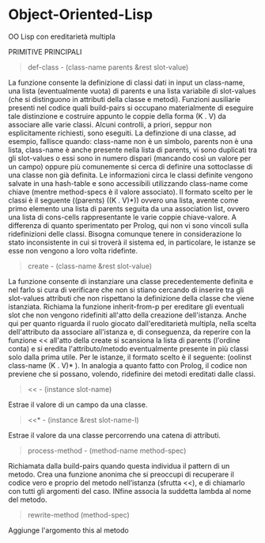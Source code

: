 # Object-Oriented-Lisp
OO Lisp con ereditarietà multipla

PRIMITIVE PRINCIPALI

> def-class - (class-name parents &rest slot-value)


La funzione consente la definizione di classi dati in input 
un class-name, una lista (eventualmente vuota) di parents e una lista
variabile di slot-values (che si distinguono in attributi della classe
e metodi).
Funzioni ausiliarie presenti nel codice quali build-pairs
si occupano materialmente di eseguire tale distinzione e costruire appunto
le coppie della forma (K . V) da associare alle varie classi. 
Alcuni controlli, a priori, seppur non esplicitamente richiesti, 
sono eseguiti. La definzione di una classe, ad esempio, fallisce quando:
class-name non è un simbolo, parents non è una lista, class-name è anche
presente nella lista di parents, vi sono duplicati tra gli slot-values o
essi sono in numero dispari (mancando così un valore per un campo) oppure
più comunemente si cerca di definire una sottoclasse di una classe non già
definita. Le informazioni circa le classi definite vengono salvate in una
hash-table e sono accessibili utilizzando class-name come chiave (mentre
method-specs è il valore associato). Il formato scelto per le classi è il
seguente ((parents) ((K . V)*)) ovvero una lista, avente
come primo elemento una lista di parents seguita da una association list,
ovvero una lista di cons-cells rappresentante le varie coppie chiave-valore.
A differenza di quanto sperimentato per Prolog, qui non vi sono vincoli
sulla ridefinizioni delle classi. Bisogna comunque tenere in considerazione
lo stato inconsistente in cui si troverà il sistema ed, in particolare, 
le istanze se esse non vengono a loro volta ridefinte.



> create - (class-name &rest slot-value)


La funzione consente di instanziare una classe precedentemente definita
e nel farlo si cura di verificare che non si stiano cercando di inserire
tra gli slot-values attributi che non rispettano la definizione della 
classe che viene istanziata. Richiama la funzione inherit-from-p
per ereditare gli eventuali slot che non vengono ridefiniti all'atto
della creazione dell'istanza. Anche qui per quanto riguarda il ruolo 
giocato dall'ereditarietà multipla, nella scelta dell'attributo da 
associare all'istanza e, di conseguenza, da reperire con la funzione <<
all'atto della create si scansiona la lista di parents 
(l'ordine conta) e si eredita l'attributo/metodo eventualmente presente 
in più classi solo dalla prima utile. Per le istanze, il formato scelto
è il seguente: (oolinst class-name (K . V)* ).
In analogia a quanto fatto con Prolog, il codice non previene che si
possano, volendo, ridefinire dei metodi ereditati dalle classi.


> << - (instance slot-name) 


Estrae il valore di un campo da una classe.


> <<* - (instance &rest slot-name-l)


Estrae il valore da una classe percorrendo una catena di attributi.


> process-method - (method-name method-spec)


Richiamata dalla build-pairs quando questa individua il pattern di un
metodo. Crea una funzione anonima che si preoccupi di recuperare 
il codice vero e proprio del metodo nell’istanza (sfrutta <<), e 
di chiamarlo con tutti gli argomenti del caso. INfine associa la 
suddetta lambda al nome del metodo.

> rewrite-method (method-spec)

Aggiunge l'argomento this al metodo
